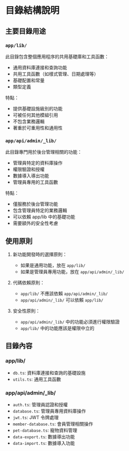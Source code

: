 # 目錄結構說明

## 主要目錄用途

### `app/lib/`

此目錄包含整個應用程序的共用基礎庫和工具函數：

- 通用資料庫連接和查詢功能
- 共用工具函數（如樣式管理、日期處理等）
- 基礎配置和常量
- 類型定義

特點：

- 提供基礎設施級別的功能
- 可被任何其他模組引用
- 不包含業務邏輯
- 著重於可重用性和通用性

### `app/api/admin/_lib/`

此目錄專門用於後台管理相關的功能：

- 管理員特定的資料庫操作
- 權限驗證和授權
- 數據導入導出功能
- 管理員專用的工具函數

特點：

- 僅服務於後台管理功能
- 包含管理員特定的業務邏輯
- 可以依賴 app/lib 中的基礎功能
- 需要額外的安全性考慮

## 使用原則

1. 新功能開發時的選擇原則：

   - 如果是通用功能，放在 `app/lib/`
   - 如果是管理員專用功能，放在 `app/api/admin/_lib/`

2. 代碼依賴原則：

   - `app/lib/` 不應該依賴 `app/api/admin/_lib/`
   - `app/api/admin/_lib/` 可以依賴 `app/lib/`

3. 安全性原則：
   - `app/api/admin/_lib/` 中的功能必須進行權限驗證
   - `app/lib/` 中的功能應該是權限中立的

## 目錄內容

### app/lib/

- `db.ts`: 資料庫連接和查詢的基礎設施
- `utils.ts`: 通用工具函數

### app/api/admin/\_lib/

- `auth.ts`: 管理員認證和授權
- `database.ts`: 管理員專用資料庫操作
- `jwt.ts`: JWT 令牌處理
- `member-database.ts`: 會員管理相關操作
- `pet-database.ts`: 寵物資料管理
- `data-export.ts`: 數據導出功能
- `data-import.ts`: 數據導入功能
